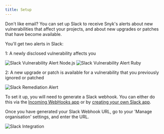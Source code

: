 ```yaml
---
title: Setup
---
```


Don't like email? You can set up Slack to receive Snyk's alerts about new vulnerabilities that affect your projects, and about new upgrades or patches that have become available.

You'll get two alerts in Slack:

1: A newly disclosed vulnerability affects you

![Slack Vulnerability Alert Node.js](https://res.cloudinary.com/snyk/image/upload/q_auto,f_auto,w_auto/v1474298426/Slack-Vulnerability-Alert.png)
![Slack Vulnerability Alert Ruby](https://res.cloudinary.com/snyk/image/upload/v1478700599/docs/Slack-alert-Ruby.png)

2: A new upgrade or patch is available for a vulnerability that you previously ignored or patched

![Slack Remediation Alert](https://res.cloudinary.com/snyk/image/upload/q_auto,f_auto,w_auto/v1474298547/Slack-Remediation-Alert.png)

To set it up, you will need to generate a Slack webhook. You can either do this via the [Incoming WebHooks app](https://slack.com/apps/A0F7XDUAZ-incoming-webhooks) or by [creating your own Slack app](https://api.slack.com/incoming-webhooks).

Once you have generated your Slack Webhook URL, go to your 'Manage organisation' settings, and enter the URL.

![Slack Integration](https://res.cloudinary.com/snyk/image/upload/q_auto,f_auto,w_auto/v1474297920/Slack-Integration-Settings.png)

